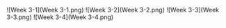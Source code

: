 
![Week 3-1](Week 3-1.png)
![Week 3-2](Week 3-2.png)
![Week 3-3](Week 3-3.png)
![Week 3-4](Week 3-4.png)
